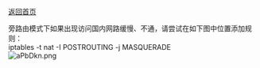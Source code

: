 [返回首页](https://opisthebest.github.io/OP-is-the-best/)            

旁路由模式下如果出现访问国内网路缓慢、不通，请尝试在如下图中位置添加规则：          
iptables -t nat -I POSTROUTING -j MASQUERADE                 
![aPbDkn.png](https://s1.ax1x.com/2020/07/27/aPbDkn.png)                    

